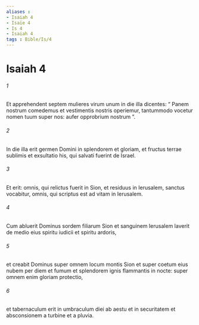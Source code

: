 ```yaml
---
aliases : 
- Isaiah 4
- Isaïe 4
- Is 4
- Isaiah 4
tags : Bible/Is/4
---
```


# Isaiah 4

###### 1
Et apprehendent septem mulieres virum unum in die illa dicentes: “ Panem nostrum comedemus et vestimentis nostris operiemur, tantummodo vocetur nomen tuum super nos: aufer opprobrium nostrum ”.
###### 2
In die illa erit germen Domini in splendorem et gloriam, et fructus terrae sublimis et exsultatio his, qui salvati fuerint de Israel.
###### 3
Et erit: omnis, qui relictus fuerit in Sion, et residuus in Ierusalem, sanctus vocabitur, omnis, qui scriptus est ad vitam in Ierusalem.
###### 4
Cum abluerit Dominus sordem filiarum Sion et sanguinem Ierusalem laverit de medio eius spiritu iudicii et spiritu ardoris,
###### 5
et creabit Dominus super omnem locum montis Sion et super coetum eius nubem per diem et fumum et splendorem ignis flammantis in nocte: super omnem enim gloriam protectio,
###### 6
et tabernaculum erit in umbraculum diei ab aestu et in securitatem et absconsionem a turbine et a pluvia.
